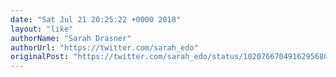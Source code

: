 ```yaml
---
date: "Sat Jul 21 20:25:22 +0000 2018"
layout: "like"
authorName: "Sarah Drasner"
authorUrl: "https://twitter.com/sarah_edo"
originalPost: "https://twitter.com/sarah_edo/status/1020766704916295680"
---
```

